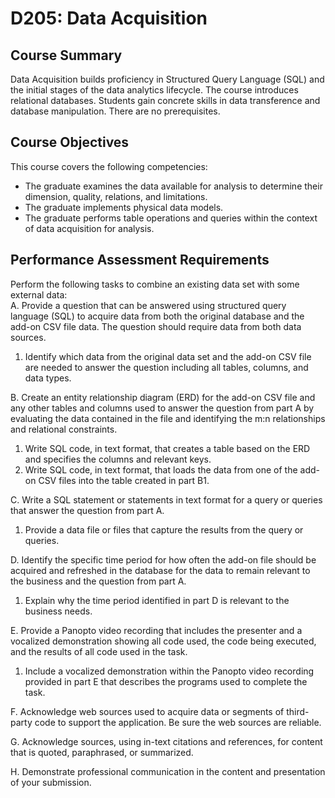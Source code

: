 # D205: Data Acquisition

## Course Summary
Data Acquisition builds proficiency in Structured Query Language (SQL) and the initial stages of the data analytics lifecycle. The course introduces relational databases. Students gain concrete skills in data transference and database manipulation. There are no prerequisites.

## Course Objectives
This course covers the following competencies: 
* The graduate examines the data available for analysis to determine their dimension, quality, relations, and limitations. 
* The graduate implements physical data models. 
* The graduate performs table operations and queries within the context of data acquisition for analysis.

## Performance Assessment Requirements
Perform the following tasks to combine an existing data set with some external data:<br>
A.  Provide a question that can be answered using structured query language (SQL) to acquire data from both the original database and the add-on CSV file data. The question should require data from both data sources.
1.  Identify which data from the original data set and the add-on CSV file are needed to answer the question including all tables, columns, and data types.

B.  Create an entity relationship diagram (ERD) for the add-on CSV file and any other tables and columns used to answer the question from part A by evaluating the data contained in the file and identifying the m:n relationships and relational constraints.
1.  Write SQL code, in text format, that creates a table based on the ERD and specifies the columns and relevant keys.
2.  Write SQL code, in text format, that loads the data from one of the add-on CSV files into the table created in part B1.
 
C.  Write a SQL statement or statements in text format for a query or queries that answer the question from part A.
1.  Provide a data file or files that capture the results from the query or queries.

D.  Identify the specific time period for how often the add-on file should be acquired and refreshed in the database for the data to remain relevant to the business and the question from part A.
1.  Explain why the time period identified in part D is relevant to the business needs.

E.  Provide a Panopto video recording that includes the presenter and a vocalized demonstration showing all code used, the code being executed, and the results of all code used in the task.
1.  Include a vocalized demonstration within the Panopto video recording provided in part E that describes the programs used to complete the task.

F.  Acknowledge web sources used to acquire data or segments of third-party code to support the application. Be sure the web sources are reliable.

G.  Acknowledge sources, using in-text citations and references, for content that is quoted, paraphrased, or summarized.

H.  Demonstrate professional communication in the content and presentation of your submission.
